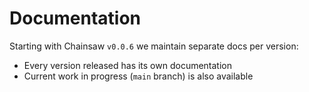 # Documentation

Starting with Chainsaw `v0.0.6` we maintain separate docs per version:

- Every version released has its own documentation
- Current work in progress (`main` branch) is also available

